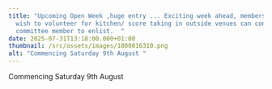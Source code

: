 ```yaml
---
title: "Upcoming Open Week ,huge entry ... Exciting week ahead, members that
  wish to volunteer for kitchen/ score taking in outside venues can contact any
  committee member to enlist.  "
date: 2025-07-31T13:18:00.000+01:00
thumbnail: /src/assets/images/1000016310.png
alt: "Commencing Saturday 9th August "
---
```

Commencing Saturday 9th August
